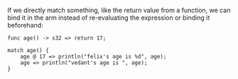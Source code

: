 If we directly match something, like the return value from a function, we
can bind it in the arm instead of re-evaluating the expression or binding it
beforehand:

```
func age() -> s32 => return 17;

match age() {
    age @ 17 => println("felix's age is %d", age);
    age => println("vedant's age is ", age);
}
```
